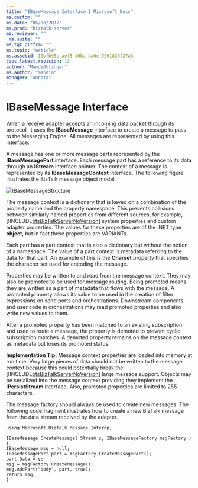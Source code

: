 ```yaml
---
title: "IBaseMessage Interface | Microsoft Docs"
ms.custom: ""
ms.date: "06/08/2017"
ms.prod: "biztalk-server"
ms.reviewer: ""
 ms.suite: ""
ms.tgt_pltfrm: ""
ms.topic: "article"
ms.assetid: 10bfb95c-aef5-46ba-ba0e-9961833f27a3
caps.latest.revision: 13
author: "MandiOhlinger"
ms.author: "mandia"
manager: "anneta"
---
```

# IBaseMessage Interface
When a receive adapter accepts an incoming data packet through its protocol, it uses the **IBaseMessage** interface to create a message to pass to the Messaging Engine. All messages are represented by using this interface.  
  
 A message has one or more message parts represented by the **IBaseMessagePart** interface. Each message part has a reference to its data through an **IStream** interface pointer. The context of a message is represented by its **IBaseMessageContext** interface. The following figure illustrates the BizTalk message object model.  
  
 ![](../core/media/ibasemessagestructure.gif "IBaseMessageStructure")  
  
 The message context is a dictionary that is keyed on a combination of the property name and the property namespace. This prevents collisions between similarly named properties from different sources, for example, [!INCLUDE[btsBizTalkServerNoVersion](../includes/btsbiztalkservernoversion-md.md)] system properties and custom adapter properties. The values for these properties are of the .NET type **object**, but in fact these properties are VARIANTs.  
  
 Each part has a part context that is also a dictionary but without the notion of a namespace. The value of a part context is metadata referring to the data for that part. An example of this is the **Charset** property that specifies the character set used for encoding the message.  
  
 Properties may be written to and read from the message context. They may also be promoted to be used for message routing. Being promoted means they are written as a part of metadata that flows with the message. A promoted property allows its value to be used in the creation of filter expressions on send ports and orchestrations. Downstream components and user code in orchestrations may read promoted properties and also write new values to them.  
  
 After a promoted property has been matched to an existing subscription and used to route a message, the property is demoted to prevent cyclic subscription matches. A demoted property remains on the message context as metadata but loses its promoted status.  
  
 **Implementation Tip:** Message context properties are loaded into memory at run time. Very large pieces of data should not be written to the message context because this could potentially break the [!INCLUDE[btsBizTalkServerNoVersion](../includes/btsbiztalkservernoversion-md.md)] large message support. Objects may be serialized into the message context providing they implement the **IPersistStream** interface. Also, promoted properties are limited to 255 characters.  
  
 The message factory should always be used to create new messages.  The following code fragment illustrates how to create a new BizTalk message from the data stream received by the adapter.  
  
```  
using Microsoft.BizTalk.Message.Interop;  
  
IBaseMessage CreateMessage( Stream s, IBaseMessageFactory msgFactory )  
{  
IBaseMessage msg = null;  
IBaseMessagePart part = msgFactory.CreateMessagePart();  
part.Data = s;  
msg = msgFactory.CreateMessage();  
msg.AddPart("body", part, true);  
return msg;  
}  
```